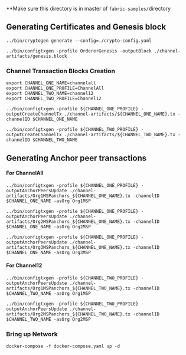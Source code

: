 **Make sure this directory is in master of ```fabric-samples/```directory
## Generating Certificates and Genesis block
```
../bin/cryptogen generate --config=./crypto-config.yaml

../bin/configtxgen -profile OrdererGenesis -outputBlock ./channel-artifacts/genesis.block
```
### Channel Transaction Blocks Creation

```
export CHANNEL_ONE_NAME=channelall
export CHANNEL_ONE_PROFILE=ChannelAll
export CHANNEL_TWO_NAME=channel12
export CHANNEL_TWO_PROFILE=Channel12
```

```
../bin/configtxgen -profile ${CHANNEL_ONE_PROFILE} -outputCreateChannelTx ./channel-artifacts/${CHANNEL_ONE_NAME}.tx -channelID $CHANNEL_ONE_NAME

../bin/configtxgen -profile ${CHANNEL_TWO_PROFILE} -outputCreateChannelTx ./channel-artifacts/${CHANNEL_TWO_NAME}.tx -channelID $CHANNEL_TWO_NAME
```

## Generating Anchor peer transactions 

#### For ChannelAll

```
../bin/configtxgen -profile ${CHANNEL_ONE_PROFILE} -outputAnchorPeersUpdate ./channel-artifacts/Org1MSPanchors_${CHANNEL_ONE_NAME}.tx -channelID $CHANNEL_ONE_NAME -asOrg Org1MSP

../bin/configtxgen -profile ${CHANNEL_ONE_PROFILE} -outputAnchorPeersUpdate ./channel-artifacts/Org2MSPanchors_${CHANNEL_ONE_NAME}.tx -channelID $CHANNEL_ONE_NAME -asOrg Org2MSP

../bin/configtxgen -profile ${CHANNEL_ONE_PROFILE} -outputAnchorPeersUpdate ./channel-artifacts/Org3MSPanchors_${CHANNEL_ONE_NAME}.tx -channelID $CHANNEL_ONE_NAME -asOrg Org3MSP
```
#### For Channel12

```
../bin/configtxgen -profile ${CHANNEL_TWO_PROFILE} -outputAnchorPeersUpdate ./channel-artifacts/Org1MSPanchors_${CHANNEL_TWO_NAME}.tx -channelID $CHANNEL_TWO_NAME -asOrg Org1MSP

../bin/configtxgen -profile ${CHANNEL_TWO_PROFILE} -outputAnchorPeersUpdate ./channel-artifacts/Org2MSPanchors_${CHANNEL_TWO_NAME}.tx -channelID $CHANNEL_TWO_NAME -asOrg Org2MSP
```

### Bring up Network

```
docker-compose -f docker-compose.yaml up -d
```
